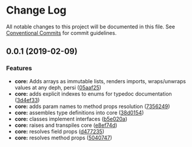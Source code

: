 # Change Log

All notable changes to this project will be documented in this file.
See [Conventional Commits](https://conventionalcommits.org) for commit guidelines.

## 0.0.1 (2019-02-09)


### Features

* **core:** Adds arrays as immutable lists, renders imports, wraps/unwraps values at any deph, persi ([05aaf25](https://github.com/rafamel/shell-parser/commit/05aaf25))
* **core:** adds explicit indexes to enums for typedoc documentation ([3d4ef33](https://github.com/rafamel/shell-parser/commit/3d4ef33))
* **core:** adds param names to method props resolution ([7356249](https://github.com/rafamel/shell-parser/commit/7356249))
* **core:** assembles type definitions into core ([38d0154](https://github.com/rafamel/shell-parser/commit/38d0154))
* **core:** classes implement interfaces ([b5e020a](https://github.com/rafamel/shell-parser/commit/b5e020a))
* **core:** raises and transpiles core ([e8ef74d](https://github.com/rafamel/shell-parser/commit/e8ef74d))
* **core:** resolves field props ([d477235](https://github.com/rafamel/shell-parser/commit/d477235))
* **core:** resolves method props ([5040747](https://github.com/rafamel/shell-parser/commit/5040747))
